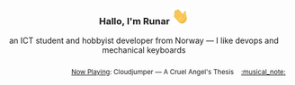 <h3 align="center">Hallo, I'm Runar <img src="./assets/wave.gif" width="30px" height="30px"></h3>

<div align="center">an ICT student and hobbyist developer from Norway — I like devops and mechanical keyboards</div>

<br/>
<div align="right"><sub>
  <a href="https://www.last.fm/user/runarsf">Now Playing</a>: Cloudjumper &mdash; A Cruel Angel&#39;s Thesis &nbsp;&nbsp; <a href="https:&#x2F;&#x2F;www.last.fm&#x2F;music&#x2F;Cloudjumper&#x2F;_&#x2F;A+Cruel+Angel%27s+Thesis">:musical_note:</a>
</sub></div>

